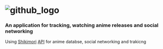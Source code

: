 
# ![github_logo](https://github.com/user-attachments/assets/e5428b2d-bcc6-4b63-b332-598d399ad49b)
### An application for tracking, watching anime releases and social networking
Using [Shikimori](https://shikimori.one/)  [API](https://shikimori.one/api/doc) for anime databse, social networking and trakicng
